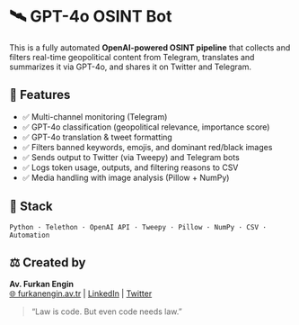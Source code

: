 # 🛰️ GPT-4o OSINT Bot

This is a fully automated **OpenAI-powered OSINT pipeline** that collects and filters real-time geopolitical content from Telegram, translates and summarizes it via GPT-4o, and shares it on Twitter and Telegram.

## 🚀 Features

- ✅ Multi-channel monitoring (Telegram)
- ✅ GPT-4o classification (geopolitical relevance, importance score)
- ✅ GPT-4o translation & tweet formatting
- ✅ Filters banned keywords, emojis, and dominant red/black images
- ✅ Sends output to Twitter (via Tweepy) and Telegram bots
- ✅ Logs token usage, outputs, and filtering reasons to CSV
- ✅ Media handling with image analysis (Pillow + NumPy)

## 🧠 Stack
`Python · Telethon · OpenAI API · Tweepy · Pillow · NumPy · CSV · Automation`

## ⚖️ Created by
**Av. Furkan Engin**  
[🌐 furkanengin.av.tr](https://furkanengin.av.tr) | [LinkedIn](https://linkedin.com/in/furkanengin) | [Twitter](https://twitter.com/furkanengin)

> “Law is code. But even code needs law.”

